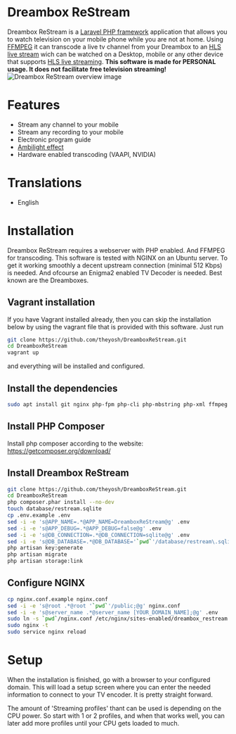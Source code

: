 # Dreambox ReStream
Dreambox ReStream is a [Laravel PHP framework](https://laravel.com/) application that allows you to watch television on your mobile phone while you are not at home. Using [FFMPEG](https://ffmpeg.org/) it can transcode a live tv channel from your Dreambox to an [HLS live stream](https://developer.apple.com/streaming/) wich can be watched on a Desktop, mobile or any other device that supports [HLS live streaming](https://en.wikipedia.org/wiki/HTTP_Live_Streaming).
**This software is made for PERSONAL usage. It does not facilitate free television streaming!**
![Dreambox ReStream overview image](https://theyosh.nl/sites/default/files/u1/DreamboxRestreamHowTo.png "Dreambox ReStream overview")

# Features
- Stream any channel to your mobile
- Stream any recording to your mobile
- Electronic program guide
- [Ambilight effect](https://en.wikipedia.org/wiki/Bias_lighting)
- Hardware enabled transcoding (VAAPI, NVIDIA)

# Translations
- English

# Installation
Dreambox ReStream requires a webserver with PHP enabled. And FFMPEG for transcoding. This software is tested with NGINX on an Ubuntu server. To get it working smoothly a decent upstream connection (minimal 512 Kbps) is needed. And ofcourse an Enigma2 enabled TV Decoder is needed. Best known are the Dreamboxes.

## Vagrant installation
If you have Vagrant installed already, then you can skip the installation below by using the vagrant file that is provided with this software. Just run
```sh
git clone https://github.com/theyosh/DreamboxReStream.git
cd DreamboxReStream
vagrant up
```
and everything will be installed and configured.

## Install the dependencies
```sh
sudo apt install git nginx php-fpm php-cli php-mbstring php-xml ffmpeg
```
## Install PHP Composer
Install php composer according to the website: https://getcomposer.org/download/

## Install Dreambox ReStream
```sh
git clone https://github.com/theyosh/DreamboxReStream.git
cd DreamboxReStream
php composer.phar install --no-dev
touch database/restream.sqlite
cp .env.example .env
sed -i -e 's@APP_NAME=.*@APP_NAME=DreamboxReStream@g' .env
sed -i -e 's@APP_DEBUG=.*@APP_DEBUG=false@g' .env
sed -i -e 's@DB_CONNECTION=.*@DB_CONNECTION=sqlite@g' .env
sed -i -e 's@DB_DATABASE=.*@DB_DATABASE='`pwd`'/database/restream\.sqlite@g' .env
php artisan key:generate
php artisan migrate
php artisan storage:link
```
## Configure NGINX
```sh
cp nginx.conf.example nginx.conf
sed -i -e 's@root .*@root '`pwd`'/public;@g' nginx.conf
sed -i -e 's@server_name .*@server_name [YOUR_DOMAIN_NAME];@g' .env
sudo ln -s `pwd`/nginx.conf /etc/nginx/sites-enabled/dreambox_restream.conf
sudo nginx -t
sudo service nginx reload
```

# Setup
When the installation is finished, go with a browser to your configured domain. This will load a setup screen where you can enter the needed information to connect to your TV encoder. It is pretty straight forward.

The amount of 'Streaming profiles' thant can be used is depending on the CPU power. So start with 1 or 2 profiles, and when that works well, you can later add more profiles until your CPU gets loaded to much.

